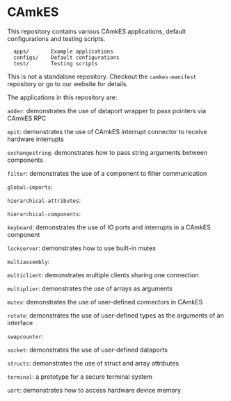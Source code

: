 <!--
     Copyright 2017, Data61, CSIRO (ABN 41 687 119 230)

     SPDX-License-Identifier: CC-BY-SA-4.0
-->

# CAmkES

This repository contains various CAmkES applications, default configurations
and testing scripts.

```
  apps/       Example applications
  configs/    Default configurations
  test/       Testing scripts
```

This is not a standalone repository. Checkout the `camkes-manifest` repository or
go to our website for details.

The applications in this repository are:

`adder`: demonstrates the use of dataport wrapper to pass pointers via CAmkES RPC

`epit`: demonstrates the use of CAmkES interrupt connector to receive hardware interrupts

`exchangestring`: demonstrates how to pass string arguments between components

`filter`: demonstrates the use of a component to filter communication

`global-imports`:

`hierarchical-attributes`:

`hierarchical-components`:

`keyboard`: demonstrates the use of IO ports and interrupts in a CAmkES component

`lockserver`: demonstrates how to use built-in mutex

`multiassembly`:

`multiclient`: demonstrates multiple clients sharing one connection

`multiplier`: demonstrates the use of arrays as arguments

`mutex`: demonstrates the use of user-defined connectors in CAmkES

`rotate`: demonstrates the use of user-defined types as the arguments of an interface

`swapcounter`:

`socket`: demonstrates the use of user-defined dataports

`structs`: demonstrates the use of struct and array attributes

`terminal`: a prototype for a secure terminal system

`uart`: demonstrates how to access hardware device memory
